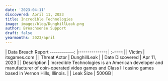 ```yaml
---
date: '2023-04-11'
discovered: April 11, 2023
title: Incredible Technologies
image: images/blog/DunghillLeak.png
author: Breachsense Support
draft: false
yearmonths: 2023/april
---
```



| Data Breach Report
------------:     |:-------------:    | :-----:|
| Victim      | itsgames.com      | 
| Threat Actor      | DunghillLeak      | 
| Date Discovered      | Apr 11, 2023      | 
| Description      | Incredible Technologies is an American developer and manufacturer of coin-operated video games and Class III casino games based in Vernon Hills, Illinois.      | 
| Leak Size      | 500GB      | 

